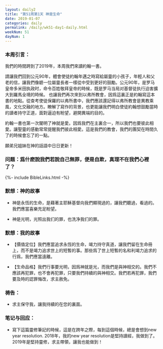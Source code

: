 ```yaml
---
layout: daily2
title: "第51周第1天 神是生命"
date: 2019-01-07
categories: daily
permalink: /daily/wk51-day1-daily.html
weekNum: 51
dayNum: 1
---
```


### 本周引言：
我們的時間跨到了2019年，本周我們來讀約翰一書。

請讓我們回到公元90年，體會使徒約翰年邁之時寫給屬靈的小孩子，年輕人和父老的信，讓我們像聼一位屬靈長者一樣從中受到更好的鼓勵。公元90年，是罗马皇帝多米田执政时，命令百姓敬拜皇帝的時候，既是罗马当局对基督徒执行迫害擴大到羅馬全境的時候。
也讓我們再次來到以弗所教會，因爲這裏正是約翰寫這本書的地點。從查考使徒保羅的以弗所書中，我們應該還記得以弗所教會是異教乘風，文化交融的地方。瞭解了寫作的背景，也更能讓我們明白使徒約翰想鼓勵當時的讀者持守正道，面對逼迫有盼望，避開異端的目的。

約翰一書也第一次闡明了神就是愛。因爲我們在主裏合一，所以我們也要彼此相愛。讓聖靈的感動常常提醒我們彼此相愛。這是我們的教會，我們的團契在時間久了的時候會忘了的一點。

願弟兄姐妹在神的話語中日日更新！

### 问题：爲什麽說我們若說自己無罪，便是自欺，真理不在我們心裡了？

{%- include BibleLinks.html -%}

### 默想：神的故事 
+ 神是永恆的生命，是藉著主耶穌基督向我們顯現過的，讓我們聽過，看過的。我們應當喜樂充足盼望。

+ 神是光明，光照出我们的罪，也洗净我们的罪。

### 默想：我的故事
+ 【價值定位】我們應當追求永恆的生命，竭力持守真道，讓我們留在生命冊上，而不是竭力追求世上的短暫的事。那些爲了世上短暫的名和利竭力追求的行爲，我們應當遠離。

+ 【生命品格】我們行事要光明，因爲神就是光，而我們是與神相交的。我們不應該再犯罪，也不會再犯罪，只要我們持續的與神相交。我們若再犯罪，我們要及時的認罪悔改，求主赦免。

### 祷告：

+ 求主保守我，讓我持續的在您的裏面。

### 笔记与回应：

+ 寫下這篇靈修筆記的時候，這是在跨年之際，每到這個時候，總是會想到new year resolution. 2018年，我的new year resolution是堅持讀經，我做到了。2019年是堅持靈修，求主帶領，讓我也能做到！

